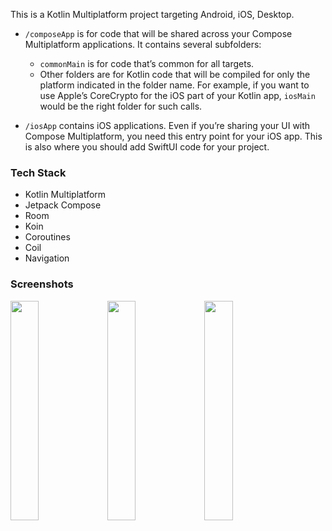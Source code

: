 This is a Kotlin Multiplatform project targeting Android, iOS, Desktop.

* `/composeApp` is for code that will be shared across your Compose Multiplatform applications.
  It contains several subfolders:
  - `commonMain` is for code that’s common for all targets.
  - Other folders are for Kotlin code that will be compiled for only the platform indicated in the folder name.
    For example, if you want to use Apple’s CoreCrypto for the iOS part of your Kotlin app,
    `iosMain` would be the right folder for such calls.

* `/iosApp` contains iOS applications. Even if you’re sharing your UI with Compose Multiplatform, 
  you need this entry point for your iOS app. This is also where you should add SwiftUI code for your project.

### Tech Stack
* Kotlin Multiplatform
* Jetpack Compose
* Room
* Koin
* Coroutines
* Coil
* Navigation

### Screenshots

<img src="https://github.com/user-attachments/assets/c8d7a7d3-bc27-4c80-83eb-cf5009d6eec9" width="30%"/>
<img src="https://github.com/user-attachments/assets/f97d8bc7-9953-49ab-90f6-043e82254719" width="30%"/>
<img src="https://github.com/user-attachments/assets/e0cf11c7-fe0e-4e9d-b7c3-9c4ca8104dc6" width="30%"/>
